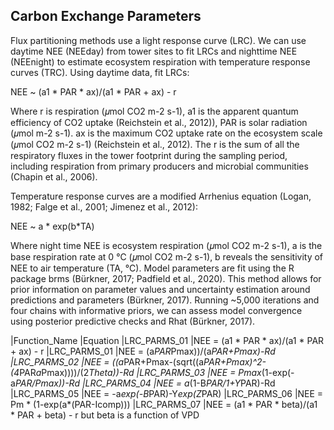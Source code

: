 ## Carbon Exchange Parameters

Flux partitioning methods use a light response curve (LRC). We can use daytime NEE (NEEday) from tower sites to fit LRCs and nighttime NEE (NEEnight) to estimate ecosystem respiration with temperature response curves (TRC). Using daytime data,  fit LRCs:

NEE ~ (a1 * PAR * ax)/(a1 * PAR + ax) - r									
                
Where r is respiration (𝜇mol CO2 m-2 s-1), a1 is the apparent quantum efficiency of CO2 uptake (Reichstein et al., 2012)), PAR is solar radiation (𝜇mol m-2 s-1). ax is the maximum CO2 uptake rate on the ecosystem scale (𝜇mol CO2 m-2 s-1) (Reichstein et al., 2012). The r is the sum of all the respiratory fluxes in the tower footprint during the sampling period, including respiration from primary producers and microbial communities (Chapin et al., 2006). 

Temperature response curves are a modified Arrhenius equation (Logan, 1982; Falge et al., 2001; Jimenez et al., 2012):

NEE ~ a * exp(b*TA)                                   

Where night time NEE is ecosystem respiration (𝜇mol CO2 m-2 s-1), a is the base respiration rate at 0 ℃ (𝜇mol CO2 m-2 s-1), b reveals the sensitivity of NEE to air temperature (TA, ℃). Model parameters are fit using the R package brms (Bürkner, 2017; Padfield et al., 2020). This method allows for prior information on parameter values and uncertainty estimation around predictions and parameters (Bürkner, 2017). Running ~5,000 iterations and four chains with informative priors, we can assess model convergence using posterior predictive checks and Rhat (Bürkner, 2017). 

|Function_Name	|Equation
|LRC_PARMS_01	  |NEE =  (a1 * PAR * ax)/(a1 * PAR + ax) - r
|LRC_PARMS_01	  |NEE = (a*PAR*Pmax))/(a*PAR+Pmax)-Rd
|LRC_PARMS_02	  |NEE = ((a*PAR+Pmax-(sqrt((a*PAR+Pmax)^2-(4*PAR*a*Pmax))))/(2*Theta))-Rd
|LRC_PARMS_03	  |NEE = Pmax*(1-exp(-a*PAR/Pmax))-Rd 
|LRC_PARMS_04	  |NEE = a*(1-B*PAR/1+Y*PAR)-Rd
|LRC_PARMS_05	  |NEE = -a*exp(-B*PAR)-Y*exp(Z*PAR)
|LRC_PARMS_06	  |NEE = Pm * (1-exp(a*(PAR-Icomp)))
|LRC_PARMS_07	  |NEE =  (a1 * PAR * beta)/(a1 * PAR + beta) - r  but beta is a function of VPD
